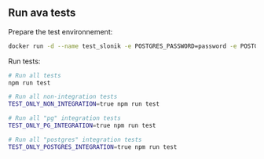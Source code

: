 ## Run ava tests

Prepare the test environnement:

```bash
docker run -d --name test_slonik -e POSTGRES_PASSWORD=password -e POSTGRES_HOST_AUTH_METHOD=trust -p 5432:5432 postgres
```

Run tests:

```bash
# Run all tests
npm run test

# Run all non-integration tests
TEST_ONLY_NON_INTEGRATION=true npm run test

# Run all "pg" integration tests
TEST_ONLY_PG_INTEGRATION=true npm run test

# Run all "postgres" integration tests
TEST_ONLY_POSTGRES_INTEGRATION=true npm run test
```